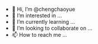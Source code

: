 - 👋 Hi, I’m @chengchaoyue
- 👀 I’m interested in ...
- 🌱 I’m currently learning ...
- 💞️ I’m looking to collaborate on ...
- 📫 How to reach me ...

<!---
chengchaoyue/chengchaoyue 是一个特殊的存储库，因为它的`README.md`（这个文件）出现在你的GitHub配置文件中。
您可以单击“预览”链接查看您的更改。
--->